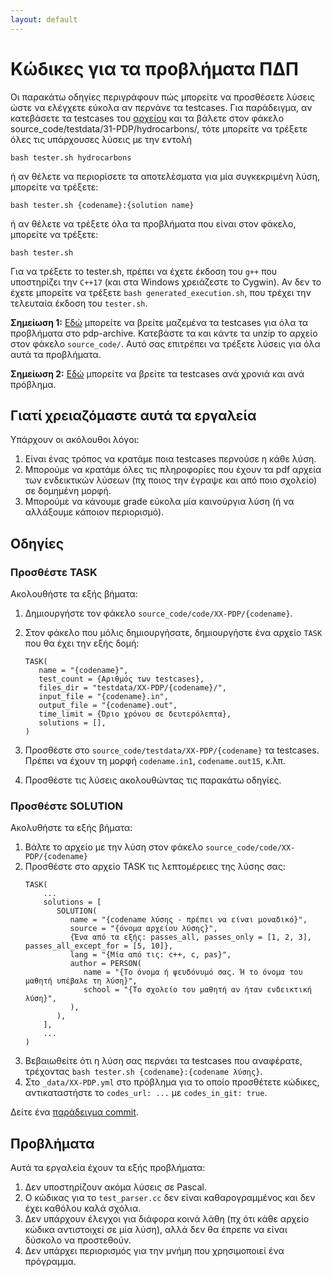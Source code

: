 ```yaml
---
layout: default
---
```


# Κώδικες για τα προβλήματα ΠΔΠ

Οι παρακάτω οδηγίες περιγράφουν πώς μπορείτε να προσθέσετε λύσεις ώστε να ελέγχετε εύκολα αν περνάνε τα testcases. Για παράδειγμα, αν κατεβάσετε τα testcases του [αρχείου](https://drive.google.com/drive/folders/1AeuB3AUFewMZdQ7pASYRgA2ewT1LJJOQ) και τα βάλετε στον φάκελο source_code/testdata/31-PDP/hydrocarbons/, τότε μπορείτε να τρέξετε όλες τις υπάρχουσες λύσεις με την εντολή

```
bash tester.sh hydrocarbons
```

ή αν θέλετε να περιορίσετε τα αποτελέσματα για μία συγκεκριμένη λύση, μπορείτε να τρέξετε:

```
bash tester.sh {codename}:{solution name}
```

ή αν θέλετε να τρέξετε όλα τα προβλήματα που είναι στον φάκελο, μπορείτε να τρέξετε:

```
bash tester.sh
```

Για να τρέξετε το tester.sh, πρέπει να έχετε έκδοση του `g++` που υποστηρίζει την `C++17` (και στα Windows χρειάζεστε το Cygwin). Αν δεν το έχετε μπορείτε να τρέξετε `bash generated_execution.sh`, που τρέχει την τελευταία έκδοση του `tester.sh`. 

**Σημείωση 1:** [Εδώ](https://drive.google.com/open?id=1hpgtr1woRjVl0BObUCcioey3MnyQts5j) μπορείτε να βρείτε μαζεμένα τα testcases για όλα τα προβλήματα στο pdp-archive. Κατεβάστε τα και κάντε τα unzip το αρχείο στον φάκελο `source_code/`. Αυτό σας επιτρέπει να τρέξετε λύσεις για όλα αυτά τα προβλήματα.

**Σημείωση 2:** [Εδώ](https://drive.google.com/drive/folders/1veWwRRCpvu6jrDo4bulsCcvEw5Csr_t1) μπορείτε να βρείτε τα testcases ανά χρονιά και ανά πρόβλημα.

## Γιατί χρειαζόμαστε αυτά τα εργαλεία

Υπάρχουν οι ακόλουθοι λόγοι:

  1. Είναι ένας τρόπος να κρατάμε ποια testcases περνούσε η κάθε λύση.
  2. Μπορούμε να κρατάμε όλες τις πληροφορίες που έχουν τα pdf αρχεία των ενδεικτικών λύσεων (πχ ποιος την έγραψε και από ποιο σχολείο) σε δομημένη μορφή.
  3. Μπορούμε να κάνουμε grade εύκολα μία καινούργια λύση (ή να αλλάξουμε κάποιον περιορισμό).

## Οδηγίες

### Προσθέστε TASK

Ακολουθήστε τα εξής βήματα:
  1. Δημιουργήστε τον φάκελο `source_code/code/XX-PDP/{codename}`.
  2. Στον φάκελο που μόλις δημιουργήσατε, δημιουργήστε ένα αρχείο `TASK` που θα έχει την εξής δομή:
     
     ```
     TASK(
        name = "{codename}",
        test_count = {Αριθμός των testcases},
        files_dir = "testdata/XX-PDP/{codename}/",
        input_file = "{codename}.in",
        output_file = "{codename}.out",
        time_limit = {Όριο χρόνου σε δευτερόλεπτα},
        solutions = [],
     )
     ```
  3. Προσθέστε στο `source_code/testdata/XX-PDP/{codename}` τα testcases. Πρέπει να έχουν τη μορφή `codename.in1`, `codename.out15`, κ.λπ.
  4. Προσθέστε τις λύσεις ακολουθώντας τις παρακάτω οδηγίες.  

### Προσθέστε SOLUTION

Ακολυθήστε τα εξής βήματα:
  1. Βάλτε το αρχείο με την λύση στον φάκελο `source_code/code/XX-PDP/{codename}`
  2. Προσθέστε στο αρχείο TASK τις λεπτομέρειες της λύσης σας:
     ```
     TASK(
         ...
         solutions = [
            SOLUTION(
               name = "{codename λύσης - πρέπει να είναι μοναδικό}",
               source = "{όνομα αρχείου λύσης}",
               {Ένα από τα εξής: passes_all, passes_only = [1, 2, 3], passes_all_except_for = [5, 10]}, 
               lang = "{Μία από τις: c++, c, pas}",
               author = PERSON(
                  name = "{Το όνομα ή ψευδόνυμό σας. Ή το όνομα του μαθητή υπέβαλε τη λύση}", 
                  school = "{To σχολείο του μαθητή αν ήταν ενδεικτική λύση}",
               ),
            ),
         ],
         ...
     )
     ```
   3. Βεβαιωθείτε ότι η λύση σας περνάει τα testcases που αναφέρατε, τρέχοντας `bash tester.sh {codename}:{codename λύσης}`.
   4. Στο `_data/XX-PDP.yml` στο πρόβλημα για το οποίο προσθέτετε κώδικες, αντικαταστήστε το `codes_url: ...` με `codes_in_git: true`.

Δείτε ένα [παράδειγμα commit](https://github.com/pdp-archive/pdp-archive.github.io/commit/787cb9f874abab4b3ba9db1743d41cb5b5a93f53).

## Προβλήματα

Αυτά τα εργαλεία έχουν τα εξής προβλήματα:

  1. Δεν υποστηρίζουν ακόμα λύσεις σε Pascal.
  2. Ο κώδικας για το `test_parser.cc` δεν είναι καθαρογραμμένος και δεν έχει καθόλου καλά σχόλια.
  3. Δεν υπάρχουν έλεγχοι για διάφορα κοινά λάθη (πχ ότι κάθε αρχείο κώδικα αντιστοιχεί σε μία λύση), αλλά δεν θα έπρεπε να είναι δύσκολο να προστεθούν.
  4. Δεν υπάρχει περιορισμός για την μνήμη που χρησιμοποιεί ένα πρόγραμμα. 
